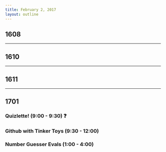 ```yaml
---
title: February 2, 2017
layout: outline
---
```


## 1608

***

## 1610

***

## 1611

***

## 1701

### Quizlette! (9:00 - 9:30) :question:

### Github with Tinker Toys (9:30 - 12:00)

### Number Guesser Evals (1:00 - 4:00)

